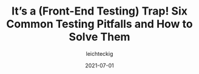 ---
author: leichteckig
date: 2021-07-01
permalink: false
publisher: smashingmag
tags:
  - testing
  - quality
target_url: https://www.smashingmagazine.com/2021/07/frontend-testing-pitfalls/
title: It’s a (Front-End Testing) Trap! Six Common Testing Pitfalls and How to Solve Them
---